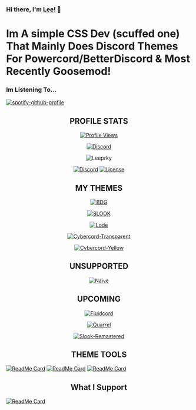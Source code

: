 ### Hi there, I'm [Lee!](https://leeprky.github.io/leeprky/) 👋
# Im A simple CSS Dev (scuffed one) That Mainly Does Discord Themes For Powercord/BetterDiscord & Most Recently Goosemod!

### Im Listening To...
[![spotify-github-profile](https://spotify-github-profile.vercel.app/api/view?uid=662kfkekmpc0q4fexw8rngvat&cover_image=true&theme=novatorem)](https://spotify-github-profile.vercel.app/api/view?uid=662kfkekmpc0q4fexw8rngvat&redirect=true)

<h2 align="center">PROFILE STATS</h2>
<a href="https://github.com/leeprky">
  <p align="center">
    <img src="https://komarev.com/ghpvc/?username=Leeprky" alt="Profile Views">
  </p>
  <p align="center">
<a href="https://discord.gg/geJF43E"><img src="https://img.shields.io/static/v1?logo=discord&label=&message=Discord&color=36393f&style=flat-square" alt="Discord"></a>
  </p>
  <p align="center">
    <img align="center" src="https://github-readme-stats.vercel.app/api?username=Leeprky&show_icons=true&theme=algolia" alt="Leeprky">
  </p>
</a>

<p align="center">
<a href="https://discord.gg/geJF43E"><img src="https://img.shields.io/static/v1?logo=discord&label=&message=Discord&color=36393f&style=flat-square" alt="Discord"></a>
<a href="https://github.com/antonkomarev/github-profile-views-counter/blob/master/LICENSE"><img src="https://img.shields.io/github/license/antonkomarev/github-profile-views-counter.svg?style=flat-square" alt="License"></a>
</p>



<h2 align="center">MY THEMES</h2>

<a href="https://github.com/leeprky/BetterDefaultGlasscord">
  <p align="center">
    <img align="center" src="https://github-readme-stats.vercel.app/api/pin/?username=Leeprky&repo=BetterDefaultGlasscord&theme=radical" alt="BDG">
  </p>
</a>
<a href="https://github.com/leeprky/Slook">
  <p align="center">
    <img align="center" src="https://github-readme-stats.vercel.app/api/pin/?username=Leeprky&repo=Slook&theme=radical" alt="SLOOK">
  </p>
</a>
<a href="https://github.com/leeprky/Lode">
  <p align="center">
    <img align="center" src="https://github-readme-stats.vercel.app/api/pin/?username=Leeprky&repo=Lode&theme=radical" alt="Lode">
  </p>
</a>
<a href="https://github.com/leeprky/cybercordtheme-transparent">
  <p align="center">
    <img align="center" src="https://github-readme-stats.vercel.app/api/pin/?username=Leeprky&repo=cybercordtheme-transparent&theme=radical" alt="Cybercord-Transparent">
  </p>
</a>
<a href="https://github.com/leeprky/cybercordtheme-yellow">
  <p align="center">
    <img align="center" src="https://github-readme-stats.vercel.app/api/pin/?username=Leeprky&repo=cybercordtheme-yellow&theme=radical" alt="Cybercord-Yellow">
  </p>
</a>

<h2 align="center">UNSUPPORTED</h2>

<a href="https://github.com/leeprky/Naive">
  <p align="center">
    <img align="center" src="https://github-readme-stats.vercel.app/api/pin/?username=Leeprky&repo=naive&theme=chartreuse-dark" alt="Naive">
  </p>
</a>

<h2 align="center">UPCOMING</h2>

<a href="https://github.com/leeprky/Fluidcord">
  <p align="center">
    <img align="center" src="https://github-readme-stats.vercel.app/api/pin/?username=Leeprky&repo=Fluidcord&theme=highcontrast" alt="Fluidcord">
  </p>
</a>
<a href="https://github.com/leeprky/Quarrel">
  <p align="center">
    <img align="center" src="https://github-readme-stats.vercel.app/api/pin/?username=Leeprky&repo=Quarrel&theme=highcontrast" alt="Quarrel">
  </p>
</a>
<a href="https://github.com/leeprky/Slook-Remastered">
  <p align="center">
    <img align="center" src="https://github-readme-stats.vercel.app/api/pin/?username=Leeprky&repo=Slook-Remastered&theme=highcontrast" alt="Slook-Remastered">
  </p>
</a>

<h2 align="center">THEME TOOLS</h2>

[![ReadMe Card](https://github-readme-stats.vercel.app/api/pin/?username=Leeprky&repo=FullyThemedDiscord&theme=tokyonight)](https://github.com/leeprky/FullyThemedDiscord)
[![ReadMe Card](https://github-readme-stats.vercel.app/api/pin/?username=Leeprky&repo=GreenBeGo&theme=tokyonight)](https://github.com/leeprky/GreenBeGo)
[![ReadMe Card](https://github-readme-stats.vercel.app/api/pin/?username=Leeprky&repo=MyThemesBasesStuffYeah&theme=tokyonight)](https://github.com/leeprky/MyThemesBasesStuffYeah)

<h2 align="center">What I Support</h2>

[![ReadMe Card](https://github-readme-stats.vercel.app/api/pin/?username=AryToNeX&repo=Glasscord&theme=dark)](https://github.com/AryToNeX/Glasscord)
